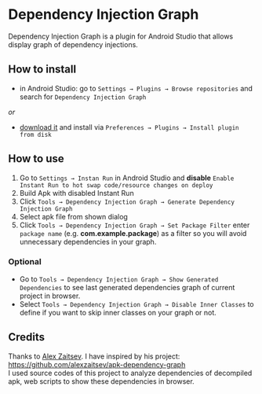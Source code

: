 # Dependency Injection Graph

Dependency Injection Graph is a plugin for Android Studio that allows display graph of dependency injections.

## How to install
- in Android Studio: go to `Settings → Plugins → Browse repositories` and search for `Dependency Injection Graph`

_or_

- [download it](http://plugins.jetbrains.com/plugin/10107) and install via `Preferences → Plugins → Install plugin from disk`

## How to use

1. Go to `Settings → Instan Run` in Android Studio and **disable** `Enable Instant Run to hot swap code/resource changes on deploy`
2. Build Apk with disabled Instant Run
3. Click `Tools → Dependency Injection Graph → Generate Dependency Injection Graph`
4. Select apk file from shown dialog
5. Click `Tools → Dependency Injection Graph → Set Package Filter` enter `package name` (e.g. **com.example.package**) as a filter so you will avoid unnecessary dependencies in your graph.

### Optional

- Go to `Tools → Dependency Injection Graph → Show Generated Dependencies` to see last generated dependencies graph of current project in browser.
- Select `Tools → Dependency Injection Graph → Disable Inner Classes` to define if you want to skip inner classes on your graph or not.

## Credits

Thanks to [Alex Zaitsev](https://github.com/alexzaitsev). I have inspired by his project: https://github.com/alexzaitsev/apk-dependency-graph	
I used source codes of this project to analyze dependencies of decompiled apk, web scripts to show these dependencies in browser.